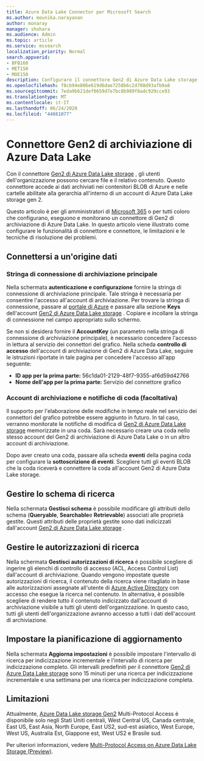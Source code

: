 ```yaml
---
title: Azure Data Lake Connector per Microsoft Search
ms.author: mounika.narayanan
author: monaray
manager: shohara
ms.audience: Admin
ms.topic: article
ms.service: mssearch
localization_priority: Normal
search.appverid:
- BFB160
- MET150
- MOE150
description: Configurare il connettore Gen2 di Azure Data Lake storage per Microsoft Search
ms.openlocfilehash: f8cb94e806e619d6dae7258b6c2d708d93afb9a8
ms.sourcegitcommit: 7eda9b621def0659d7e7bc8b989f8adc929cce93
ms.translationtype: MT
ms.contentlocale: it-IT
ms.lasthandoff: 06/24/2020
ms.locfileid: "44861077"
---
```

# <a name="azure-data-lake-storage-gen2-connector"></a>Connettore Gen2 di archiviazione di Azure Data Lake

Con il connettore [Gen2 di Azure Data Lake storage](https://docs.microsoft.com/azure/storage/blobs/data-lake-storage-introduction) , gli utenti dell'organizzazione possono cercare file e il relativo contenuto. Questo connettore accede ai dati archiviati nei contenitori BLOB di Azure e nelle cartelle abilitate alla gerarchia all'interno di un account di Azure Data Lake storage gen 2.

Questo articolo è per gli amministratori di [Microsoft 365](https://www.microsoft.com/microsoft-365) o per tutti coloro che configurano, eseguono e monitorano un connettore di Gen2 di archiviazione di Azure Data Lake. In questo articolo viene illustrato come configurare le funzionalità di connettore e connettore, le limitazioni e le tecniche di risoluzione dei problemi.

## <a name="connect-to-a-data-source"></a>Connettersi a un'origine dati

### <a name="primary-storage-connection-string"></a>Stringa di connessione di archiviazione principale 
Nella schermata **autenticazione e configurazione** fornire la stringa di connessione di archiviazione principale. Tale stringa è necessaria per consentire l'accesso all'account di archiviazione. Per trovare la stringa di connessione, passare al [portale di Azure](https://ms.portal.azure.com/#home) e passare alla sezione **Keys** dell'account [Gen2 di Azure Data Lake storage](https://docs.microsoft.com/azure/storage/blobs/data-lake-storage-introduction) . Copiare e incollare la stringa di connessione nel campo appropriato sullo schermo.

Se non si desidera fornire il **AccountKey** (un parametro nella stringa di connessione di archiviazione principale), è necessario concedere l'accesso in lettura al servizio dei connettori del grafico. Nella scheda **controllo di accesso** dell'account di archiviazione di Gen2 di Azure Data Lake, seguire le istruzioni riportate in tale pagina per concedere l'accesso all'app seguente:
* **ID app per la prima parte:** 56c1da01-2129-48f7-9355-af6d59d42766
* **Nome dell'app per la prima parte:** Servizio del connettore grafico

### <a name="storage-account-and-queue-notifications-optional"></a>Account di archiviazione e notifiche di coda (facoltativa)
Il supporto per l'elaborazione delle modifiche in tempo reale nel servizio dei connettori del grafico potrebbe essere aggiunto in futuro. In tal caso, verranno monitorate le notifiche di modifica di [Gen2 di Azure Data Lake storage](https://docs.microsoft.com/azure/storage/blobs/data-lake-storage-introduction) memorizzate in una coda. Sarà necessario creare una coda nello stesso account del Gen2 di archiviazione di Azure Data Lake o in un altro account di archiviazione.

Dopo aver creato una coda, passare alla scheda **eventi** della pagina coda per configurare la **sottoscrizione di eventi**. Scegliere tutti gli eventi BLOB che la coda riceverà e connettere la coda all'account Gen2 di Azure Data Lake storage.

## <a name="manage-the-search-schema"></a>Gestire lo schema di ricerca
Nella schermata **Gestisci schema** è possibile modificare gli attributi dello schema (**Queryable**, **Searchable**e **Retrievable**) associati alle proprietà gestite. Questi attributi delle proprietà gestite sono dati indicizzati dall'account [Gen2 di Azure Data Lake storage](https://docs.microsoft.com/azure/storage/blobs/data-lake-storage-introduction) .

## <a name="manage-search-permissions"></a>Gestire le autorizzazioni di ricerca
Nella schermata **Gestisci autorizzazioni di ricerca** è possibile scegliere di ingerire gli elenchi di controllo di accesso (ACL, Access Control List) dall'account di archiviazione. Quando vengono impostate queste autorizzazioni di ricerca, il contenuto della ricerca viene ritagliato in base alle autorizzazioni assegnate all'utente di [Azure Active Directory](https://docs.microsoft.com/azure/active-directory/) con accesso che esegue la ricerca nel contenuto. In alternativa, è possibile scegliere di rendere tutto il contenuto indicizzato dall'account di archiviazione visibile a tutti gli utenti dell'organizzazione. In questo caso, tutti gli utenti dell'organizzazione avranno accesso a tutti i dati dell'account di archiviazione.
 
## <a name="set-the-refresh-schedule"></a>Impostare la pianificazione di aggiornamento
Nella schermata **Aggiorna impostazioni** è possibile impostare l'intervallo di ricerca per indicizzazione incrementale e l'intervallo di ricerca per indicizzazione completo. Gli intervalli predefiniti per il connettore [Gen2 di Azure Data Lake storage](https://docs.microsoft.com/azure/storage/blobs/data-lake-storage-introduction) sono 15 minuti per una ricerca per indicizzazione incrementale e una settimana per una ricerca per indicizzazione completa.
 
## <a name="limitations"></a>Limitazioni
Attualmente, [Azure Data Lake storage Gen2](https://docs.microsoft.com/azure/storage/blobs/data-lake-storage-introduction) Multi-Protocol Access è disponibile solo negli Stati Uniti centrali, West Central US, Canada centrale, East US, East Asia, North Europe, East US2, sud-est asiatico, West Europe, West US, Australia Est, Giappone est, West US2 e Brasile sud.

Per ulteriori informazioni, vedere [Multi-Protocol Access on Azure Data Lake Storage (Preview)](https://docs.microsoft.com/azure/storage/blobs/data-lake-storage-multi-protocol-access).


